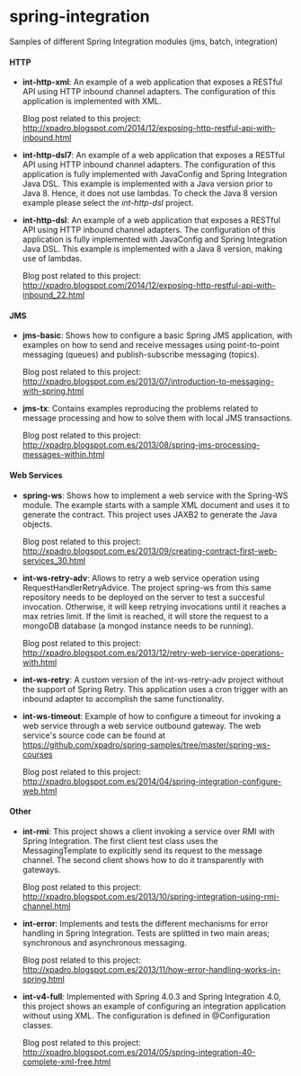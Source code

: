 # spring-integration
Samples of different Spring Integration modules (jms, batch, integration)

#### HTTP

- <b>int-http-xml</b>: An example of a web application that exposes a RESTful API using HTTP inbound channel adapters. The configuration of this application is implemented with XML.
  
  Blog post related to this project:
  http://xpadro.blogspot.com/2014/12/exposing-http-restful-api-with-inbound.html

- <b>int-http-dsl7</b>: An example of a web application that exposes a RESTful API using HTTP inbound channel adapters. The configuration of this application is fully implemented with JavaConfig and Spring Integration Java DSL. This example is implemented with a Java version prior to Java 8. Hence, it does not use lambdas. To check the Java 8 version example please select the *int-http-dsl* project.
  
- <b>int-http-dsl</b>: An example of a web application that exposes a RESTful API using HTTP inbound channel adapters. The configuration of this application is fully implemented with JavaConfig and Spring Integration Java DSL. This example is implemented with a Java 8 version, making use of lambdas.
  
  Blog post related to this project:
  http://xpadro.blogspot.com/2014/12/exposing-http-restful-api-with-inbound_22.html


#### JMS

- <b>jms-basic</b>: Shows how to configure a basic Spring JMS application, with examples on how to send and receive messages using point-to-point messaging (queues) and publish-subscribe messaging (topics).
  
  Blog post related to this project:
  http://xpadro.blogspot.com.es/2013/07/introduction-to-messaging-with-spring.html

- <b>jms-tx</b>: Contains examples reproducing the problems related to message processing and how to solve them with local JMS transactions. 

  Blog post related to this project:
  http://xpadro.blogspot.com.es/2013/08/spring-jms-processing-messages-within.html

#### Web Services

- <b>spring-ws</b>: Shows how to implement a web service with the Spring-WS module. The example starts with a sample XML document and uses it to generate the contract. This project uses JAXB2 to generate the Java objects.

  Blog post related to this project:
  http://xpadro.blogspot.com.es/2013/09/creating-contract-first-web-services_30.html


- <b>int-ws-retry-adv</b>: Allows to retry a web service operation using RequestHandlerRetryAdvice. The project <k>spring-ws</k> from this same repository needs to be deployed on the server to test a succesful invocation. Otherwise, it will keep retrying invocations until it reaches a max retries limit. If the limit is reached, it will store the request to a mongoDB database (a mongod instance needs to be running). 

  Blog post related to this project:
  http://xpadro.blogspot.com.es/2013/12/retry-web-service-operations-with.html
  
  
- <b>int-ws-retry</b>: A custom version of the <k>int-ws-retry-adv</k> project without the support of Spring Retry. This application uses a cron trigger with an inbound adapter to accomplish the same functionality.


- <b>int-ws-timeout</b>: Example of how to configure a timeout for invoking a web service through a web service outbound gateway. The web service's source code can be found at https://github.com/xpadro/spring-samples/tree/master/spring-ws-courses

  Blog post related to this project:
  http://xpadro.blogspot.com.es/2014/04/spring-integration-configure-web.html

#### Other

- <b>int-rmi</b>: This project shows a client invoking a service over RMI with Spring Integration. The first client test class uses the MessagingTemplate to explicitly send its request to the message channel. The second client shows how to do it transparently with gateways.

  Blog post related to this project:
  http://xpadro.blogspot.com.es/2013/10/spring-integration-using-rmi-channel.html


- <b>int-error</b>: Implements and tests the different mechanisms for error handling in Spring Integration. Tests are splitted in two main areas; synchronous and asynchronous messaging.

  Blog post related to this project: 
  http://xpadro.blogspot.com.es/2013/11/how-error-handling-works-in-spring.html


- <b>int-v4-full</b>: Implemented with Spring 4.0.3 and Spring Integration 4.0, this project shows an example of configuring an integration application without using XML. The configuration is defined in @Configuration classes.

  Blog post related to this project: 
  http://xpadro.blogspot.com.es/2014/05/spring-integration-40-complete-xml-free.html
